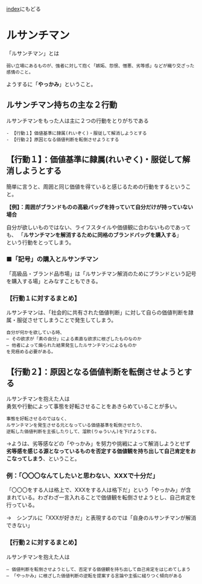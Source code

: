 [index](/index.md)にもどる

# ルサンチマン 

「ルサンチマン」とは

```
弱い立場にあるものが、強者に対して抱く「嫉妬、怨恨、憎悪、劣等感」などが織り交ざった感情のこと。
```

ようするに「**やっかみ**」ということ。


## ルサンチマン持ちの主な２行動

ルサンチマンをもった人は主に２つの行動をとりがちである

```
- 【行動１】価値基準に隷属(れいぞく)・服従して解消しようとする
- 【行動２】原因となる価値判断を転倒させようとする
```

## 【行動１】：価値基準に隷属(れいぞく)・服従して解消しようとする

簡単に言うと、周囲と同じ価値を得ていると感じるための行動をするということ。

**【例】：周囲がブランドものの高級バッグを持っていて自分だけが持っていない場合**

自分が欲しいものではない、ライフスタイルや価値観に合わないものであっても、  「**ルサンチマンを解消するために同格のブランドバッグを購入する**」  
という行動をとってしまう。

### ■「記号」の購入とルサンチマン

「高級品・ブランド品市場」は「ルサンチマン解消のためにブランドという記号を購入する場」とみなすこともできる。  

### 【行動１に対するまとめ】

ルサンチマンは、「社会的に共有された価値判断」に対して自らの価値判断を隷属・服従させてしまうことで発生してしまう。

```
自分が何かを欲している時、
― その欲求が「素の自分」による素直な欲求に根ざしたものなのか
― 他者によって煽られた結果発生したルサンチマンによるものか
を見極める必要がある。
```

## 【行動２】：原因となる価値判断を転倒させようとする

ルサンチマンを抱えた人は  
勇気や行動によって事態を好転させることをあきらめていることが多い。

```
事態を好転させるのではなく、
ルサンチマンを発生させる元となっている価値基準を転倒させたり、
逆転した価値判断を主張したりして、溜飲(りゅういん)を下げようとする。
```

→ようは、劣等感などの「やっかみ」を努力や挑戦によって解消しようとせず  
**劣等感を感じる源となっているものを否定する価値観を持ち出して自己肯定をおこなってしまう**、ということ。

### 例：「〇〇〇なんてしたいと思わない、XXXで十分だ」

「〇〇〇をする人は格上で、XXXをする人は格下だ」という「やっかみ」が含まれている。わざわざ一言入れることで価値観を転倒させようとし、自己肯定を行っている。

→　シンプルに「XXXが好きだ」と表現するのでは「自身のルサンチマンが解消できない」

### 【行動２に対するまとめ】

ルサンチマンを抱えた人は

```
― 価値判断を転倒させようとして、否定する価値観を持ち出して自己肯定をはじめてしまう
― 「やっかみ」に根ざした価値判断の逆転を提案する言論や主張に縋りつく傾向がある
```
